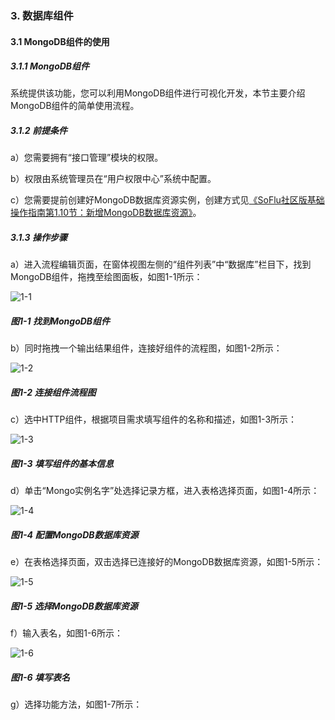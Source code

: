 ### 3. 数据库组件

#### 3.1 MongoDB组件的使用

##### 3.1.1 MongoDB组件

系统提供该功能，您可以利用MongoDB组件进行可视化开发，本节主要介绍MongoDB组件的简单使用流程。

##### 3.1.2 前提条件

a）您需要拥有“接口管理”模块的权限。

b）权限由系统管理员在“用户权限中心”系统中配置。

c）您需要提前创建好MongoDB数据库资源实例，创建方式见[《SoFlu社区版基础操作指南第1.10节：新增MongoDB数据库资源》](https://gitee.com/feisuanyz/SoFlu-adp/blob/master/SoFlu%E7%A4%BE%E5%8C%BA%E7%89%88%E6%95%99%E7%A8%8B/SoFlu%E7%A4%BE%E5%8C%BA%E7%89%88%E5%9F%BA%E7%A1%80%E6%93%8D%E4%BD%9C%E6%8C%87%E5%8D%97/10.%20%E8%B5%84%E6%BA%90%E5%AE%9E%E4%BE%8B/1.%20%E6%96%B0%E5%A2%9E%E8%B5%84%E6%BA%90%E5%AE%9E%E4%BE%8B.md#110-%E6%96%B0%E5%A2%9Emongodb%E6%95%B0%E6%8D%AE%E5%BA%93%E8%B5%84%E6%BA%90)。

##### 3.1.3 操作步骤

a）进入流程编辑页面，在窗体视图左侧的“组件列表”中“数据库”栏目下，找到MongoDB组件，拖拽至绘图面板，如图1-1所示：

![1-1](https://www.feisuanyz.com/fsimage/zc-image/cz_22_6_1_2.png)

##### 图1-1 找到MongoDB组件

b）同时拖拽一个输出结果组件，连接好组件的流程图，如图1-2所示：

![1-2](https://www.feisuanyz.com/fsimage/zc-image/cz_22_6_1_3.png)

##### 图1-2 连接组件流程图

c）选中HTTP组件，根据项目需求填写组件的名称和描述，如图1-3所示：

![1-3](https://www.feisuanyz.com/fsimage/zc-image/cz_22_6_1_4.png)

##### 图1-3 填写组件的基本信息

d）单击“Mongo实例名字”处选择记录方框，进入表格选择页面，如图1-4所示：

![1-4](https://www.feisuanyz.com/fsimage/zc-image/cz_22_6_1_5.png)

##### 图1-4 配置MongoDB数据库资源

e）在表格选择页面，双击选择已连接好的MongoDB数据库资源，如图1-5所示：

![1-5](https://www.feisuanyz.com/fsimage/zc-image/cz_22_6_1_6.png)

##### 图1-5 选择MongoDB数据库资源

f）输入表名，如图1-6所示：

![1-6](https://www.feisuanyz.com/fsimage/zc-image/cz_22_6_1_7.png)

##### 图1-6 填写表名

g）选择功能方法，如图1-7所示：
